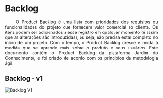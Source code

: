 # Backlog

<p style="text-align: justify;"> &emsp;&emsp;
O Product Backlog é uma lista com prioridades dos requisitos ou funcionalidades do projeto que fornecem valor comercial ao cliente. Os itens podem ser adicionados a esse registro em qualquer momento (é assim que as alterações são introduzidas), ou seja, não precisa estar completo no início de um projeto. Com o tempo, o Product Backlog cresce e muda à medida que se aprende mais sobre o produto e seus usuários. Este documento contém o Product Backlog da plataforma Jardim do Conhecimento, e foi criado de acordo com os princípios da metodologia ágil.
</p>

## Backlog - v1

![Backlog V1](Images/backlog-v1.png)